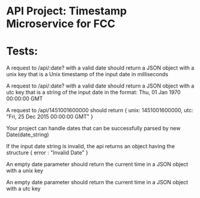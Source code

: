 
# API Project: Timestamp Microservice for FCC
# Tests:
A request to /api/:date? with a valid date should return a JSON object with a unix key that is a Unix timestamp of the input date in milliseconds

A request to /api/:date? with a valid date should return a JSON object with a utc key that is a string of the input date in the format: Thu, 01 Jan 1970 00:00:00 GMT

A request to /api/1451001600000 should return { unix: 1451001600000, utc: "Fri, 25 Dec 2015 00:00:00 GMT" }

Your project can handle dates that can be successfully parsed by new Date(date_string)

If the input date string is invalid, the api returns an object having the structure { error : "Invalid Date" }

An empty date parameter should return the current time in a JSON object with a unix key

An empty date parameter should return the current time in a JSON object with a utc key
